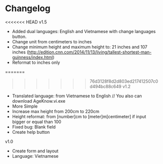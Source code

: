 # Changelog

<<<<<<< HEAD
v1.5
* Added dual languages: English and Vietnamese with change languages button.
* Change unit from centimeters to inches
* Change minimum height and maximum height to: 21 inches and 107 inches (http://edition.cnn.com/2014/11/13/living/tallest-shortest-man-guinness/index.html)
* Reformat to inches only

=======
>>>>>>> 76d3128f8d2d803ed217412507c0d494bc88c649
v1.2
* Translated language: from Vietnamese to English // You also can download AgeKnow.vi.exe
* More Simple
* Increase max height from 200cm to 220cm
* Height reformat: from [number]cm to [meter]m[centimeter] if input bigger or equal than 100
* Fixed bug: Blank field
* Create help button

v1.0
* Create form and layout
* Language: Vietnamese